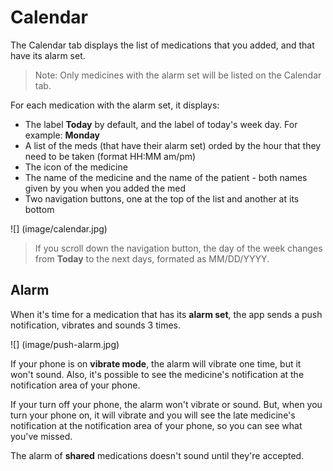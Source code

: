 # Calendar

The Calendar tab displays the list of medications that you added, and that have its alarm set.

> Note: Only medicines with the alarm set will be listed on the Calendar tab.

For each medication with the alarm set, it displays:

- The label **Today** by default, and the label of today's week day. For example: **Monday**
- A list of the meds (that have their alarm set) orded by the hour that they need to be taken (format HH:MM am/pm)
- The icon of the medicine
- The name of the medicine and the name of the patient - both names given by you when you added the med
- Two navigation buttons, one at the top of the list and another at its bottom

![] (image/calendar.jpg)

> If you scroll down the navigation button, the day of the week changes from **Today** to the next days, formated as MM/DD/YYYY.



## Alarm

When it's time for a medication that has its **alarm set**, the app sends a push notification, vibrates and sounds 3 times.

![] (image/push-alarm.jpg)

If your phone is on **vibrate mode**, the alarm will vibrate one time, but it won't sound. Also, it's possible to see the medicine's notification at the notification area of your phone.

If your turn off your phone, the alarm won't vibrate or sound. But, when you turn your phone on, it will vibrate and you will see the late medicine's notification at the notification area of your phone, so you can see what you've missed.

The alarm of **shared** medications doesn't sound until they're accepted.
